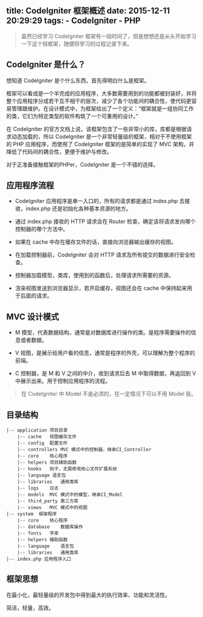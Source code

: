 title: CodeIgniter 框架概述
date: 2015-12-11 20:29:29
tags:
	- CodeIgniter
	- PHP
---

> 虽然已经学习 CodeIgniter 框架有一段时间了，但是想想还是从头开始学习一下这个轻框架，随便将学习的过程记录下来。

## CodeIgniter 是什么？
想知道 CodeIgniter 是个什么东西，首先得明白什么是框架。

框架可以看成是一个半完成的应用程序，大多数需要用到的功能都被封装好，并将整个应用程序分成若干互不相干的层次，减少了各个功能间的耦合性，使代码更容易管理跟维护。在设计模式中，为框架给出了一个定义：“框架就是一组协同工作的类，它们为特定类型的软件构筑了一个可重用的设计。”

在 CodeIgniter 的官方文档上说，该框架包含了一些非常小的库，库都是根据请求动态加载的，所以 CodeIgniter 是一个非常轻量级的框架，相对于不使用框架的 PHP 应用程序，而使用了 CodeIgniter 框架的是简单的实现了 MVC 架构，并降低了代码间的耦合性，更便于维护与修改。

对于正准备接触框架的PHPer，CodeIgniter 是一个不错的选择。

<!-- more -->

## 应用程序流程
- CodeIgniter 应用程序是单一入口的，所有的请求都是通过 index.php 去接收，index.php 还是初始化各种基本资源的地方。

- 通过 index.php 接收的 HTTP 请求会在 Router 检查，确定该将请求发向哪个控制器的哪个方法中。

- 如果在 cache 中存在缓存文件的话，直接向浏览器输出缓存的视图。

- 在加载控制器前，CodeIgniter 会对 HTTP 请求及所有提交的数据进行安全检查。

- 控制器加载模型，类库，使用到的函数后，处理请求所需要的资源。

- 渲染视图发送到浏览器显示，若开启缓存，视图还会在 cache 中保持起来用于后面的请求。

## MVC 设计模式
- M 模型，代表数据结构，通常是对数据库进行操作的类。是程序需要操作的信息或者数据。

- V 视图，是展示给用户看的信息，通常是程序的外壳，可以理解为整个程序的前端。

- C 控制器，是 M 和 V 之间的中介，收到请求后去 M 中取得数据，再返回到 V 中展示出来。用于控制应用程序的流程。

> 在 CodeIgniter 中 Model 不是必须的，在一定情况下可以不用 Model 层。

## 目录结构
```
|-- application	项目目录
	|-- cache	视图缓存文件
	|-- config	配置文件
	|-- controllers	MVC 模式中的控制器，继承CI_Controller
	|-- core 	核心程序
	|-- helpers	项目辅助函数
	|-- hooks	钩子，无需修改核心文件扩展系统
	|-- language 语言包
	|-- libraries	通用类库
	|-- logs	日志
	|-- models	MVC 模式中的模型，继承CI_Model
	|-- third_party	第三方库
	|-- views	MVC 模式中的视图
|-- system	框架程序
	|-- core 	核心程序
	|-- database	数据库操作
	|-- fonts	字库
	|-- helpers	辅助函数
	|-- language	语言包
	|-- libraries	通用类库
|-- index.php 应用程序入口
```

## 框架思想
在最小化，最轻量级的开发包中得到最大的执行效率、功能和灵活性。

简洁，轻量，高效。
